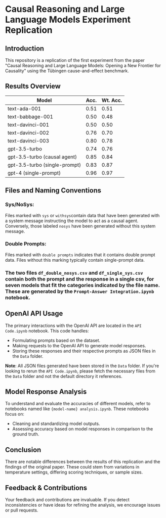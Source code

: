 # Causal Reasoning and Large Language Models Experiment Replication

## Introduction
This repository is a replication of the first experiment from the paper "Causal Reasoning and Large Language Models: Opening a New Frontier for Causality" using the Tübingen cause-and-effect benchmark.

## Results Overview

| Model                                     | Acc. | Wt. Acc. |
|-------------------------------------------|------|----------|
| text-ada-001                              | 0.51 | 0.51     |
| text-babbage-001                          | 0.50 | 0.48     |
| text-davinci-001                          | 0.50 | 0.50     |
| text-davinci-002                          | 0.76 | 0.70     |
| text-davinci-003                          | 0.80 | 0.78     |
| gpt-3.5-turbo                             | 0.74 | 0.76     |
| gpt-3.5-turbo (causal agent)              | 0.85 | 0.84     |
| gpt-3.5-turbo (single-prompt)             | 0.83 | 0.87     |
| gpt-4 (single-prompt)                     | 0.96 | 0.97     |


## Files and Naming Conventions

### Sys/NoSys:
Files marked with `sys` or `withsys`contain data that have been generated with a system message instructing the model to act as a causal agent. Conversely, those labeled `nosys` have been generated without this system message.

### Double Prompts:
Files marked with `double prompts` indicates that it contains double prompt data. Files without this marking typically contain single-prompt data.

### The two files `df_double_nosys.csv` and `df_single_sys.csv` contain both the prompt and the response in a single csv, for seven models that fit the categories indicated by the file name. These are generated by the `Prompt-Answer Integration.ipynb` notebook.

## OpenAI API Usage
The primary interactions with the OpenAI API are located in the `API Code.ipynb` notebook. This code handles:

- Formulating prompts based on the dataset.
- Making requests to the OpenAI API to generate model responses.
- Storing these responses and their respective prompts as JSON files in the `Data` folder.

**Note**: All JSON files generated have been stored in the `Data` folder. If you're looking to rerun the `API Code.ipynb`, please fetch the necessary files from the `Data` folder and not the default directory it references.

## Model Response Analysis
To understand and evaluate the accuracies of different models, refer to notebooks named like `{model-name} analysis.ipynb`. These notebooks focus on:

- Cleaning and standardizing model outputs.
- Assessing accuracy based on model responses in comparison to the ground truth.

## Conclusion
There are notable differences between the results of this replication and the findings of the original paper. These could stem from variations in temperature settings, differing scoring techniques, or sample sizes.

## Feedback & Contributions
Your feedback and contributions are invaluable. If you detect inconsistencies or have ideas for refining the analysis, we encourage issues or pull requests.

